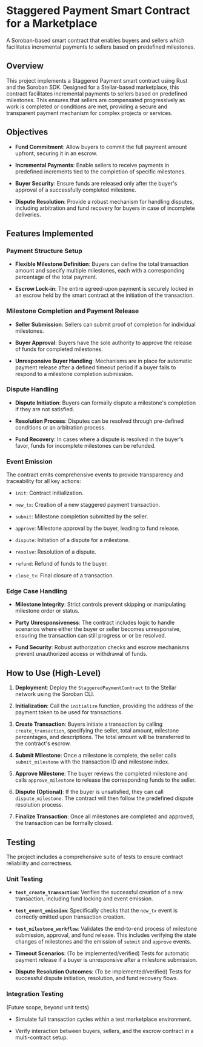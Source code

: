 # Staggered Payment Smart Contract for a Marketplace

A Soroban-based smart contract that enables buyers and sellers which facilitates incremental payments to sellers based on predefined milestones.

## Overview

This project implements a Staggered Payment smart contract using Rust and the Soroban SDK. Designed for a Stellar-based marketplace, this contract facilitates incremental payments to sellers based on predefined milestones. This ensures that sellers are compensated progressively as work is completed or conditions are met, providing a secure and transparent payment mechanism for complex projects or services.

## Objectives

- **Fund Commitment**: Allow buyers to commit the full payment amount upfront, securing it in an escrow.

- **Incremental Payments**: Enable sellers to receive payments in predefined increments tied to the completion of specific milestones.

- **Buyer Security**: Ensure funds are released only after the buyer's approval of a successfully completed milestone.

- **Dispute Resolution**: Provide a robust mechanism for handling disputes, including arbitration and fund recovery for buyers in case of incomplete deliveries.

## Features Implemented

### Payment Structure Setup

- **Flexible Milestone Definition**: Buyers can define the total transaction amount and specify multiple milestones, each with a corresponding percentage of the total payment.

- **Escrow Lock-in**: The entire agreed-upon payment is securely locked in an escrow held by the smart contract at the initiation of the transaction.

### Milestone Completion and Payment Release

- **Seller Submission**: Sellers can submit proof of completion for individual milestones.

- **Buyer Approval**: Buyers have the sole authority to approve the release of funds for completed milestones.

- **Unresponsive Buyer Handling**: Mechanisms are in place for automatic payment release after a defined timeout period if a buyer fails to respond to a milestone completion submission.

### Dispute Handling

- **Dispute Initiation**: Buyers can formally dispute a milestone's completion if they are not satisfied.

- **Resolution Process**: Disputes can be resolved through pre-defined conditions or an arbitration process.

- **Fund Recovery**: In cases where a dispute is resolved in the buyer's favor, funds for incomplete milestones can be refunded.

### Event Emission

The contract emits comprehensive events to provide transparency and traceability for all key actions:

- `init`: Contract initialization.

- `new_tx`: Creation of a new staggered payment transaction.

- `submit`: Milestone completion submitted by the seller.

- `approve`: Milestone approval by the buyer, leading to fund release.

- `dispute`: Initiation of a dispute for a milestone.

- `resolve`: Resolution of a dispute.

- `refund`: Refund of funds to the buyer.

- `close_tx`: Final closure of a transaction.

### Edge Case Handling

- **Milestone Integrity**: Strict controls prevent skipping or manipulating milestone order or status.

- **Party Unresponsiveness**: The contract includes logic to handle scenarios where either the buyer or seller becomes unresponsive, ensuring the transaction can still progress or or be resolved.

- **Fund Security**: Robust authorization checks and escrow mechanisms prevent unauthorized access or withdrawal of funds.

## How to Use (High-Level)

1.  **Deployment**: Deploy the `StaggeredPaymentContract` to the Stellar network using the Soroban CLI.

2.  **Initialization**: Call the `initialize` function, providing the address of the payment token to be used for transactions.

3.  **Create Transaction**: Buyers initiate a transaction by calling `create_transaction`, specifying the seller, total amount, milestone percentages, and descriptions. The total amount will be transferred to the contract's escrow.

4.  **Submit Milestone**: Once a milestone is complete, the seller calls `submit_milestone` with the transaction ID and milestone index.

5.  **Approve Milestone**: The buyer reviews the completed milestone and calls `approve_milestone` to release the corresponding funds to the seller.

6.  **Dispute (Optional)**: If the buyer is unsatisfied, they can call `dispute_milestone`. The contract will then follow the predefined dispute resolution process.

7.  **Finalize Transaction**: Once all milestones are completed and approved, the transaction can be formally closed.

## Testing

The project includes a comprehensive suite of tests to ensure contract reliability and correctness.

### Unit Testing

- **`test_create_transaction`**: Verifies the successful creation of a new transaction, including fund locking and event emission.

- **`test_event_emission`**: Specifically checks that the `new_tx` event is correctly emitted upon transaction creation.

- **`test_milestone_workflow`**: Validates the end-to-end process of milestone submission, approval, and fund release. This includes verifying the state changes of milestones and the emission of `submit` and `approve` events.

- **Timeout Scenarios**: (To be implemented/verified) Tests for automatic payment release if a buyer is unresponsive after a milestone submission.

- **Dispute Resolution Outcomes**: (To be implemented/verified) Tests for successful dispute initiation, resolution, and fund recovery flows.

### Integration Testing

(Future scope, beyond unit tests)

- Simulate full transaction cycles within a test marketplace environment.

- Verify interaction between buyers, sellers, and the escrow contract in a multi-contract setup.
